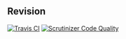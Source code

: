 ## Revision

[![Travis CI](https://img.shields.io/travis/stevebauman/revision.svg?style=flat-square)](https://travis-ci.org/stevebauman/revision)
[![Scrutinizer Code Quality](https://scrutinizer-ci.com/g/stevebauman/revision/badges/quality-score.png?b=master)](https://scrutinizer-ci.com/g/stevebauman/revision/?branch=master)
